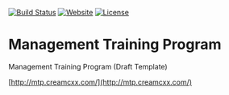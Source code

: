 [![Build Status](https://travis-ci.org/CreamCXX/WMIS-Demo.svg?branch=master)](https://travis-ci.org/CreamCXX/WMIS-Demo)
[![Website](https://img.shields.io/website-up-down-green-red/http/mtp.creamcxx.com.svg)](http://mtp.creamcxx.com/)
[![License](https://img.shields.io/github/license/CreamCXX/WMIS-Demo.svg)](/LICENSE)

# Management Training Program
Management Training Program (Draft Template)

[http://mtp.creamcxx.com/](http://mtp.creamcxx.com/)
